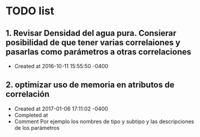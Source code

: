 # TODO list
## 1. Revisar Densidad del agua pura. Consierar posibilidad de que tener varias correlaiones y pasarlas como parámetros a otras correlaciones
- Created at   2016-10-11 15:55:50 -0400

## 2. optimizar uso de memoria en atributos de correlación
- Created at   2017-01-06 17:11:02 -0400
- Completed at 
- Comment      Por ejemplo los nombres de tipo y subtipo y las descripciones de los parámetros

